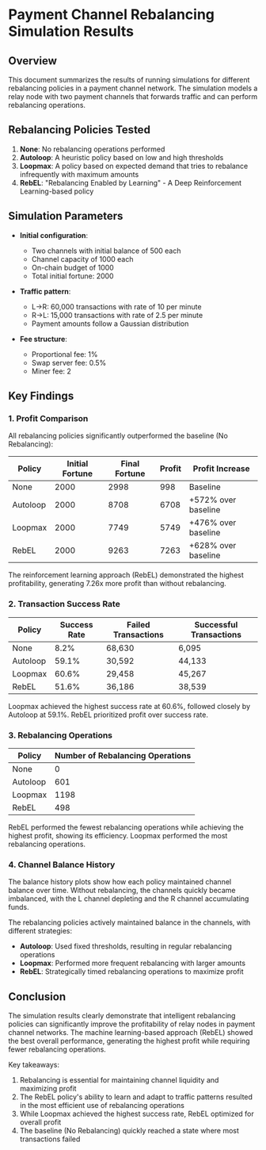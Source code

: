 # Payment Channel Rebalancing Simulation Results

## Overview

This document summarizes the results of running simulations for different rebalancing policies in a payment channel network. The simulation models a relay node with two payment channels that forwards traffic and can perform rebalancing operations.

## Rebalancing Policies Tested

1. **None**: No rebalancing operations performed
2. **Autoloop**: A heuristic policy based on low and high thresholds
3. **Loopmax**: A policy based on expected demand that tries to rebalance infrequently with maximum amounts
4. **RebEL**: "Rebalancing Enabled by Learning" - A Deep Reinforcement Learning-based policy

## Simulation Parameters

- **Initial configuration**: 
  - Two channels with initial balance of 500 each
  - Channel capacity of 1000 each
  - On-chain budget of 1000
  - Total initial fortune: 2000

- **Traffic pattern**:
  - L→R: 60,000 transactions with rate of 10 per minute
  - R→L: 15,000 transactions with rate of 2.5 per minute
  - Payment amounts follow a Gaussian distribution

- **Fee structure**:
  - Proportional fee: 1%
  - Swap server fee: 0.5%
  - Miner fee: 2

## Key Findings

### 1. Profit Comparison

All rebalancing policies significantly outperformed the baseline (No Rebalancing):

| Policy   | Initial Fortune | Final Fortune | Profit | Profit Increase |
|----------|----------------|---------------|--------| --------------- |
| None     | 2000           | 2998          | 998    | Baseline        |
| Autoloop | 2000           | 8708          | 6708   | +572% over baseline |
| Loopmax  | 2000           | 7749          | 5749   | +476% over baseline |
| RebEL    | 2000           | 9263          | 7263   | +628% over baseline |

The reinforcement learning approach (RebEL) demonstrated the highest profitability, generating 7.26x more profit than without rebalancing.

### 2. Transaction Success Rate

| Policy   | Success Rate | Failed Transactions | Successful Transactions |
|----------|--------------|---------------------|-------------------------|
| None     | 8.2%         | 68,630              | 6,095                   |
| Autoloop | 59.1%        | 30,592              | 44,133                  |
| Loopmax  | 60.6%        | 29,458              | 45,267                  |
| RebEL    | 51.6%        | 36,186              | 38,539                  |

Loopmax achieved the highest success rate at 60.6%, followed closely by Autoloop at 59.1%. RebEL prioritized profit over success rate.

### 3. Rebalancing Operations

| Policy   | Number of Rebalancing Operations |
|----------|----------------------------------|
| None     | 0                                |
| Autoloop | 601                              |
| Loopmax  | 1198                             |
| RebEL    | 498                              |

RebEL performed the fewest rebalancing operations while achieving the highest profit, showing its efficiency. Loopmax performed the most rebalancing operations.

### 4. Channel Balance History

The balance history plots show how each policy maintained channel balance over time. Without rebalancing, the channels quickly became imbalanced, with the L channel depleting and the R channel accumulating funds.

The rebalancing policies actively maintained balance in the channels, with different strategies:

- **Autoloop**: Used fixed thresholds, resulting in regular rebalancing operations
- **Loopmax**: Performed more frequent rebalancing with larger amounts
- **RebEL**: Strategically timed rebalancing operations to maximize profit

## Conclusion

The simulation results clearly demonstrate that intelligent rebalancing policies can significantly improve the profitability of relay nodes in payment channel networks. The machine learning-based approach (RebEL) showed the best overall performance, generating the highest profit while requiring fewer rebalancing operations.

Key takeaways:
1. Rebalancing is essential for maintaining channel liquidity and maximizing profit
2. The RebEL policy's ability to learn and adapt to traffic patterns resulted in the most efficient use of rebalancing operations
3. While Loopmax achieved the highest success rate, RebEL optimized for overall profit
4. The baseline (No Rebalancing) quickly reached a state where most transactions failed 